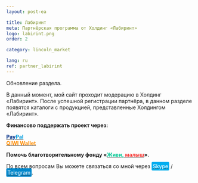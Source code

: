 ```yaml
---
layout: post-ea

title: Лабиринт
meta: Партнёрская программа от Холдинг «Лабиринт»
logo: labirint.png
order: 2

category: lincoln_market

lang: ru
ref: partner_labirint
---
```


Обновление раздела.

В данный момент, мой сайт проходит модерацию в Холдинг «Лабиринт».
После успешной регистрации партнёра, в данном разделе появятся каталоги с продукцией, представленные Холдингом «Лабиринт».

**Финансово поддержать проект через:**

**<a href="https://www.paypal.com/cgi-bin/webscr?cmd=_s-xclick&hosted_button_id=T3KLFW2TE8SJC&source=url" target="_blank"><span style="color:#003087">Pay</span><span style="color:#009cde">Pal</span></a>**  
**<a href="https://qiwi.com/n/CHUTKOY" target="_blank"><span style="color:#ff8d00">QIWI&nbsp;Wallet</span></a>**

**Помочь благотворительному фонду «<a href="https://fondzhivimalysh.ru/" target="_blank"><span style="color:#02c794">Живи,</span><span style="color:#f7423e">&nbsp;малыш</span></a>»**.

По всем вопросам Вы можете связаться со мной через <a href="skype:chutkoy89?call" target="_blank"><span style="background-color:#00aff0; color:white; padding:3px; border-radius: 3px">Skype</span></a> / <a href="https://t.me/chutkoy" target="_blank"><span style="background-color:#0088cc; color:white; padding:3px; border-radius: 3px">Telegram</span></a>.